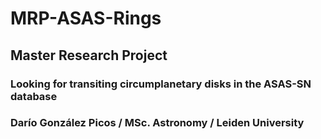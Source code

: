 # MRP-ASAS-Rings
## Master Research Project
### Looking for transiting circumplanetary disks in the ASAS-SN database
### Darío González Picos / MSc. Astronomy / Leiden University
